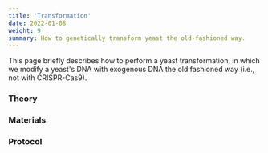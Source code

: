 ```yaml
---
title: 'Transformation'
date: 2022-01-08
weight: 9
summary: How to genetically transform yeast the old-fashioned way.
---
```


This page briefly describes how to perform a yeast transformation, in which
we modify a yeast's DNA with exogenous DNA the old fashioned way (i.e., not
with CRISPR-Cas9).


### Theory


### Materials


### Protocol
